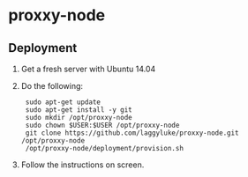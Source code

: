 proxxy-node
===========


Deployment
----------

1. Get a fresh server with Ubuntu 14.04
2. Do the following:

        sudo apt-get update
        sudo apt-get install -y git
        sudo mkdir /opt/proxxy-node
        sudo chown $USER:$USER /opt/proxxy-node
        git clone https://github.com/laggyluke/proxxy-node.git /opt/proxxy-node
        /opt/proxxy-node/deployment/provision.sh

3. Follow the instructions on screen.
